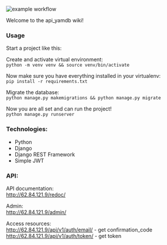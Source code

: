 ![example workflow](https://github.com/lijuli/yamdb_final/actions/workflows/yamdb_workflow.yml/badge.svg)

Welcome to the api_yamdb wiki!

### Usage

Start a project like this:

Create and activate virtual environment: \
`python -m venv venv && source venv/bin/activate`

Now make sure you have everything installed in your virtualenv: \
`pip install -r requirements.txt`

Migrate the database:\
`python manage.py makemigrations && python manage.py migrate`

Now you are all set and can run the project!\
`python manage.py runserver`

### Technologies:
* Python
* Django
* Django REST Framework
* Simple JWT

### API:
API documentation: \
http://62.84.121.9/redoc/

Admin: \
http://62.84.121.9/admin/

Access resources:\
http://62.84.121.9/api/v1/auth/email/ - get confirmation_code \
http://62.84.121.9/api/v1/auth/token/ - get token 
